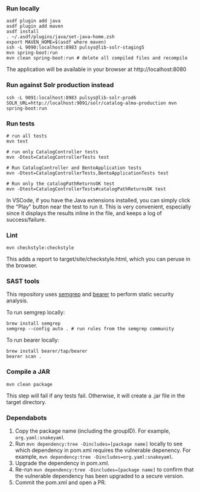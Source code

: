 ### Run locally

```
asdf plugin add java
asdf plugin add maven
asdf install
. ~/.asdf/plugins/java/set-java-home.zsh
export MAVEN_HOME=$(asdf where maven)
ssh -L 9090:localhost:8983 pulsys@lib-solr-staging5
mvn spring-boot:run
mvn clean spring-boot:run # delete all compiled files and recompile
```

The application will be available in your browser at http://localhost:8080

### Run against Solr production instead

```
ssh -L 9091:localhost:8983 pulsys@lib-solr-prod6
SOLR_URL=http://localhost:9091/solr/catalog-alma-production mvn spring-boot:run
```

### Run tests

```
# run all tests
mvn test

# run only CatalogController tests
mvn -Dtest=CatalogControllerTests test

# Run CatalogController and BentoApplication tests
mvn -Dtest=CatalogControllerTests,BentoApplicationTests test

# Run only the catalogPathReturnsOK test
mvn -Dtest=CatalogControllerTests#catalogPathReturnsOK test
```

In VSCode, if you have the Java extensions installed, you can simply click the
"Play" button near the test to run it.  This is very convenient, especially since it
displays the results inline in the file, and keeps a log of success/failure.

### Lint

`mvn checkstyle:checkstyle`

This adds a report to target/site/checkstyle.html, which you can peruse in the browser.

### SAST tools


This repository uses [semgrep](https://semgrep.dev/)
and [bearer](https://github.com/bearer/bearer) to
perform static security analysis.

To run semgrep locally:

```
brew install semgrep
semgrep --config auto . # run rules from the semgrep community
```

To run bearer locally:

```
brew install bearer/tap/bearer
bearer scan .
```

### Compile a JAR

```
mvn clean package
```
This step will fail if any tests fail.  Otherwise, it will create a .jar file in the target directory.

### Dependabots

1. Copy the package name (including the groupID).  For example, `org.yaml:snakeyaml`
1. Run `mvn dependency:tree -Dincludes=[package name]` locally to see which
dependency in pom.xml requires the vulnerable depenency. For example, `mvn dependency:tree -Dincludes=org.yaml:snakeyaml`.
1. Upgrade the dependency in pom.xml.
1. Re-run `mvn dependency:tree -Dincludes=[package name]` to confirm that the
vulnerable dependency has been upgraded to a secure version.
1. Commit the pom.xml and open a PR.
